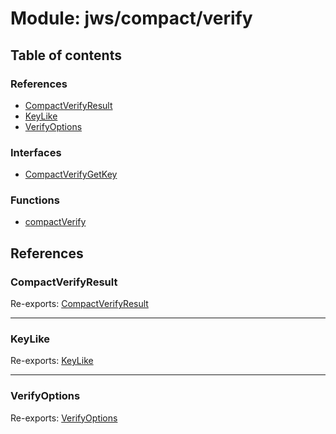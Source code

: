 # Module: jws/compact/verify

## Table of contents

### References

- [CompactVerifyResult](jws_compact_verify.md#compactverifyresult)
- [KeyLike](jws_compact_verify.md#keylike)
- [VerifyOptions](jws_compact_verify.md#verifyoptions)

### Interfaces

- [CompactVerifyGetKey](../interfaces/jws_compact_verify.CompactVerifyGetKey.md)

### Functions

- [compactVerify](../functions/jws_compact_verify.compactVerify.md)

## References

### CompactVerifyResult

Re-exports: [CompactVerifyResult](../interfaces/types.CompactVerifyResult.md)

___

### KeyLike

Re-exports: [KeyLike](../types/types.KeyLike.md)

___

### VerifyOptions

Re-exports: [VerifyOptions](../interfaces/types.VerifyOptions.md)

